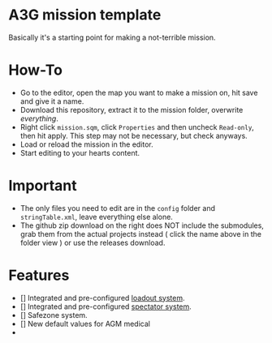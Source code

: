 A3G mission template
====================
Basically it's a starting point for making a not-terrible mission.

How-To
======
- Go to the editor, open the map you want to make a mission on, hit save and give it a name.
- Download this repository, extract it to the mission folder, overwrite _everything_.
- Right click `mission.sqm`, click `Properties` and then uncheck `Read-only`, then hit apply. This step may not be necessary, but check anyways.
- Load or reload the mission in the editor.
- Start editing to your hearts content.

Important
=========
- The only files you need to edit are in the `config` folder and `stringTable.xml`, leave everything else alone.
- The github zip download on the right does NOT include the submodules, grab them from the actual projects instead ( click the name above in the folder view ) or use the releases download.

Features
========
- [] Integrated and pre-configured [loadout system](https://github.com/a3g/a3g-loadout).
- [] Integrated and pre-configured [spectator system](https://github.com/a3g/a3g-spectator-cam).
- [] Safezone system.
- [] New default values for AGM medical
- 